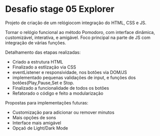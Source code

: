 <h1>Desafio stage 05 Explorer</h1>

<p>Projeto de criação de um relógiocom integração do HTML, CSS e JS.<br>

Tornar o relógio funcional ao método Pomodoro, com interface dinâmica, customizável, interativa, e amigável. Foco principal na parte de JS com integração de várias funções.<br></p>

Detalhamento das etapas realizadas:

<ul>
  <li>Criado a estrutura HTML</li>
  <li>Finalizado a estlização via CSS</li>
  <li>eventListener e responsividade, nos botões via DOM/JS</li>
  <li>implementado pequenas validações de input, e funções dos botões(Play,Pause,Set e Stop.</li>
  <li>Finalizado a funcionalidade de todos os botões</li>
  <li>Refatorado o código e feito a modularização</li>
</ul>

Propostas para implementações futuras:

<ul>
  <li>Customização para adicionar ou remover minutos</li>
  <li>Mais opções de sons</li>
  <li>Interface mais amigável</li>
  <li>Opçaõ de Light/Dark Mode</li>
</ul>
